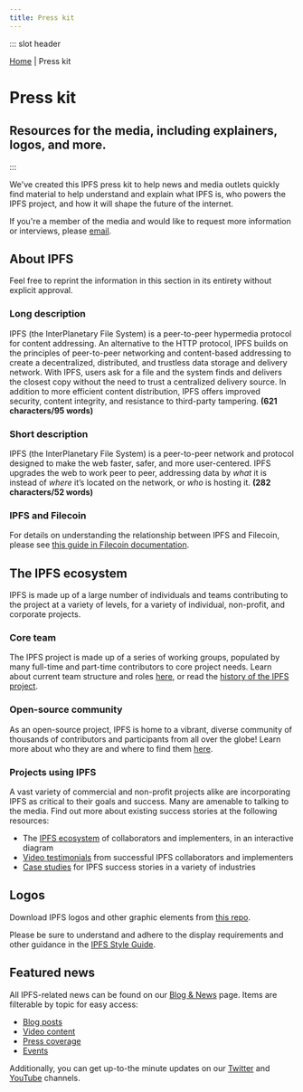 ```yaml
---
title: Press kit
---
```


::: slot header
<div class="f6 charcoal-muted"><a href="/#">Home</a> | Press kit</div>

# Press kit

## Resources for the media, including explainers, logos, and more.
:::

We've created this IPFS press kit to help news and media outlets quickly find material to help understand and explain what IPFS is, who powers the IPFS project, and how it will shape the future of the internet.

If you're a member of the media and would like to request more information or interviews, please <a href="#">email</a>.

## About IPFS

Feel free to reprint the information in this section in its entirety without explicit approval.

### Long description
IPFS (the InterPlanetary File System) is a peer-to-peer hypermedia protocol for content addressing. An alternative to the HTTP protocol, IPFS builds on the principles of peer-to-peer networking and content-based addressing to create a decentralized, distributed, and trustless data storage and delivery network. With IPFS, users ask for a file and the system finds and delivers the closest copy without the need to trust a centralized delivery source. In addition to more efficient content distribution, IPFS offers improved security, content integrity, and resistance to third-party tampering. **(621 characters/95 words)**

### Short description
IPFS (the InterPlanetary File System) is a peer-to-peer network and protocol designed to make the web faster, safer, and more user-centered. IPFS upgrades the web to work peer to peer, addressing data by _what_ it is instead of _where_ it’s located on the network, or _who_ is hosting it. **(282 characters/52 words)**

### IPFS and Filecoin

For details on understanding the relationship between IPFS and Filecoin, please see <a href="https://docs.filecoin.io/about-filecoin/ipfs-and-filecoin">this guide in Filecoin documentation</a>.

## The IPFS ecosystem

IPFS is made up of a large number of individuals and teams contributing to the project at a variety of levels, for a variety of individual, non-profit, and corporate projects.

### Core team
The IPFS project is made up of a series of working groups, populated by many full-time and part-time contributors to core project needs. Learn about current team structure and roles <a href="https://github.com/ipfs/team-mgmt/blob/master/TEAMS_ROLES_STRUCTURES.md" target="_blank">here</a>, or read the <a href="https://docs.ipfs.io/project/history/" target="_blank">history of the IPFS project</a>.

### Open-source community

As an open-source project, IPFS is home to a vibrant, diverse community of thousands of contributors and participants from all over the globe! Learn more about who they are and where to find them <a href="https://docs.ipfs.io/community/" target="_blank">here</a>.

### Projects using IPFS

A vast variety of commercial and non-profit projects alike are incorporating IPFS as critical to their goals and success. Many are amenable to talking to the media. Find out more about existing success stories at the following resources:
- The <a href="#">IPFS ecosystem</a> of collaborators and implementers, in an interactive diagram
- <a href="#">Video testimonials</a> from successful IPFS collaborators and implementers
- <a href="https://docs.ipfs.io/concepts/#examples-and-case-studies" target="_blank">Case studies</a> for IPFS success stories in a variety of industries

## Logos

Download IPFS logos and other graphic elements from <a href="#">this repo</a>.

Please be sure to understand and adhere to the display requirements and other guidance in the <a href="#">IPFS Style Guide</a>.

## Featured news

All IPFS-related news can be found on our <a href="blog-news.html">Blog & News</a> page. Items are filterable by topic for easy access:
- <a href="#">Blog posts</a>
- <a href="#">Video content</a>
- <a href="#">Press coverage</a>
- <a href="#">Events</a>

Additionally, you can get up-to-the minute updates on our <a href="https://twitter.com/ipfs" target="_blank">Twitter</a> and <a href="https://www.youtube.com/channel/UCdjsUXJ3QawK4O5L1kqqsew" target="_blank">YouTube</a> channels.
